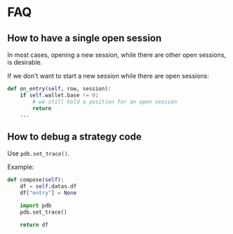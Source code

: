 # FAQ

## How to have a single open session

In most cases, opening a new session, while there are other open sessions, is desirable.

If we don't want to start a new session while there are open sessions:
```python
def on_entry(self, row, session):
    if self.wallet.base != 0:
        # we still hold a position for an open session
        return
    ...
```

## How to debug a strategy code

Use `pdb.set_trace()`.

Example:
```python
def compose(self):
    df = self.datas.df
    df["entry"] = None

    import pdb
    pdb.set_trace()

    return df
```
